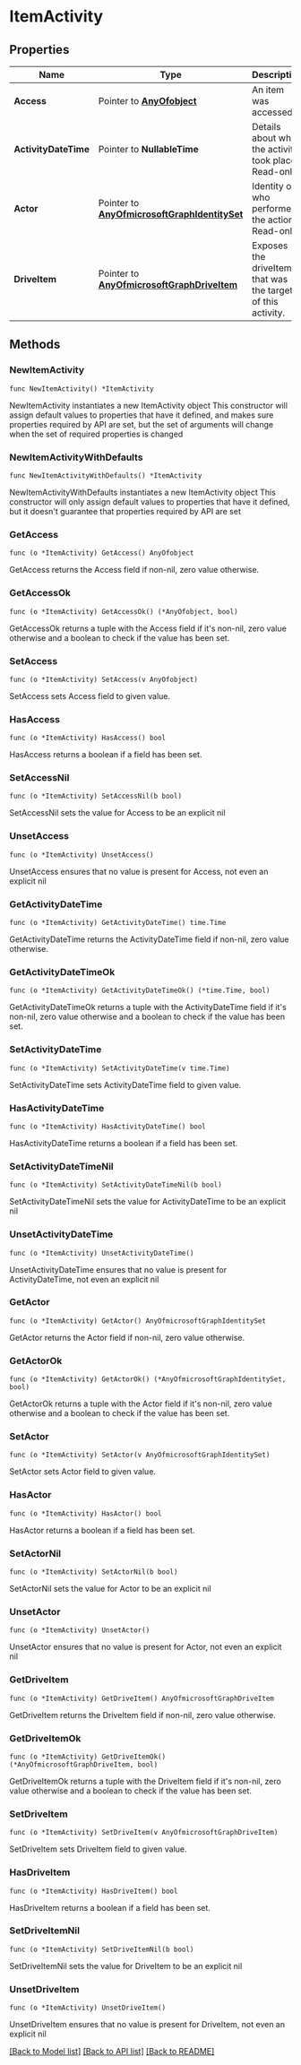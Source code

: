 # ItemActivity

## Properties

Name | Type | Description | Notes
------------ | ------------- | ------------- | -------------
**Access** | Pointer to [**AnyOfobject**](anyOf&lt;object&gt;.md) | An item was accessed. | [optional] 
**ActivityDateTime** | Pointer to **NullableTime** | Details about when the activity took place. Read-only. | [optional] 
**Actor** | Pointer to [**AnyOfmicrosoftGraphIdentitySet**](anyOf&lt;microsoft.graph.identitySet&gt;.md) | Identity of who performed the action. Read-only. | [optional] 
**DriveItem** | Pointer to [**AnyOfmicrosoftGraphDriveItem**](anyOf&lt;microsoft.graph.driveItem&gt;.md) | Exposes the driveItem that was the target of this activity. | [optional] 

## Methods

### NewItemActivity

`func NewItemActivity() *ItemActivity`

NewItemActivity instantiates a new ItemActivity object
This constructor will assign default values to properties that have it defined,
and makes sure properties required by API are set, but the set of arguments
will change when the set of required properties is changed

### NewItemActivityWithDefaults

`func NewItemActivityWithDefaults() *ItemActivity`

NewItemActivityWithDefaults instantiates a new ItemActivity object
This constructor will only assign default values to properties that have it defined,
but it doesn't guarantee that properties required by API are set

### GetAccess

`func (o *ItemActivity) GetAccess() AnyOfobject`

GetAccess returns the Access field if non-nil, zero value otherwise.

### GetAccessOk

`func (o *ItemActivity) GetAccessOk() (*AnyOfobject, bool)`

GetAccessOk returns a tuple with the Access field if it's non-nil, zero value otherwise
and a boolean to check if the value has been set.

### SetAccess

`func (o *ItemActivity) SetAccess(v AnyOfobject)`

SetAccess sets Access field to given value.

### HasAccess

`func (o *ItemActivity) HasAccess() bool`

HasAccess returns a boolean if a field has been set.

### SetAccessNil

`func (o *ItemActivity) SetAccessNil(b bool)`

 SetAccessNil sets the value for Access to be an explicit nil

### UnsetAccess
`func (o *ItemActivity) UnsetAccess()`

UnsetAccess ensures that no value is present for Access, not even an explicit nil
### GetActivityDateTime

`func (o *ItemActivity) GetActivityDateTime() time.Time`

GetActivityDateTime returns the ActivityDateTime field if non-nil, zero value otherwise.

### GetActivityDateTimeOk

`func (o *ItemActivity) GetActivityDateTimeOk() (*time.Time, bool)`

GetActivityDateTimeOk returns a tuple with the ActivityDateTime field if it's non-nil, zero value otherwise
and a boolean to check if the value has been set.

### SetActivityDateTime

`func (o *ItemActivity) SetActivityDateTime(v time.Time)`

SetActivityDateTime sets ActivityDateTime field to given value.

### HasActivityDateTime

`func (o *ItemActivity) HasActivityDateTime() bool`

HasActivityDateTime returns a boolean if a field has been set.

### SetActivityDateTimeNil

`func (o *ItemActivity) SetActivityDateTimeNil(b bool)`

 SetActivityDateTimeNil sets the value for ActivityDateTime to be an explicit nil

### UnsetActivityDateTime
`func (o *ItemActivity) UnsetActivityDateTime()`

UnsetActivityDateTime ensures that no value is present for ActivityDateTime, not even an explicit nil
### GetActor

`func (o *ItemActivity) GetActor() AnyOfmicrosoftGraphIdentitySet`

GetActor returns the Actor field if non-nil, zero value otherwise.

### GetActorOk

`func (o *ItemActivity) GetActorOk() (*AnyOfmicrosoftGraphIdentitySet, bool)`

GetActorOk returns a tuple with the Actor field if it's non-nil, zero value otherwise
and a boolean to check if the value has been set.

### SetActor

`func (o *ItemActivity) SetActor(v AnyOfmicrosoftGraphIdentitySet)`

SetActor sets Actor field to given value.

### HasActor

`func (o *ItemActivity) HasActor() bool`

HasActor returns a boolean if a field has been set.

### SetActorNil

`func (o *ItemActivity) SetActorNil(b bool)`

 SetActorNil sets the value for Actor to be an explicit nil

### UnsetActor
`func (o *ItemActivity) UnsetActor()`

UnsetActor ensures that no value is present for Actor, not even an explicit nil
### GetDriveItem

`func (o *ItemActivity) GetDriveItem() AnyOfmicrosoftGraphDriveItem`

GetDriveItem returns the DriveItem field if non-nil, zero value otherwise.

### GetDriveItemOk

`func (o *ItemActivity) GetDriveItemOk() (*AnyOfmicrosoftGraphDriveItem, bool)`

GetDriveItemOk returns a tuple with the DriveItem field if it's non-nil, zero value otherwise
and a boolean to check if the value has been set.

### SetDriveItem

`func (o *ItemActivity) SetDriveItem(v AnyOfmicrosoftGraphDriveItem)`

SetDriveItem sets DriveItem field to given value.

### HasDriveItem

`func (o *ItemActivity) HasDriveItem() bool`

HasDriveItem returns a boolean if a field has been set.

### SetDriveItemNil

`func (o *ItemActivity) SetDriveItemNil(b bool)`

 SetDriveItemNil sets the value for DriveItem to be an explicit nil

### UnsetDriveItem
`func (o *ItemActivity) UnsetDriveItem()`

UnsetDriveItem ensures that no value is present for DriveItem, not even an explicit nil

[[Back to Model list]](../README.md#documentation-for-models) [[Back to API list]](../README.md#documentation-for-api-endpoints) [[Back to README]](../README.md)


